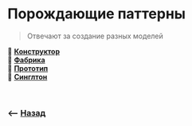 # Порождающие паттерны
> Отвечают за создание разных моделей

🔹 **<a href="./pages/constructor/readme.md">Конструктор</a>**  
🔹 **<a href="./pages/factory/readme.md">Фабрика</a>**  
🔹 **<a href="./pages/prototype/readme.md">Прототип</a>**  
🔹 **<a href="./pages/singleton/readme.md">Синглтон</a>**  

<br>

### ⟵ **<a href="../../readme.md">Назад</a>**
